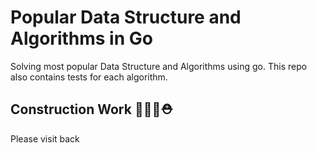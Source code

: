 # Popular Data Structure and Algorithms in Go

Solving most popular Data Structure and Algorithms using go. This repo also contains tests for each algorithm.

## Construction Work 🚧👷‍♀️⛑️

Please visit back

